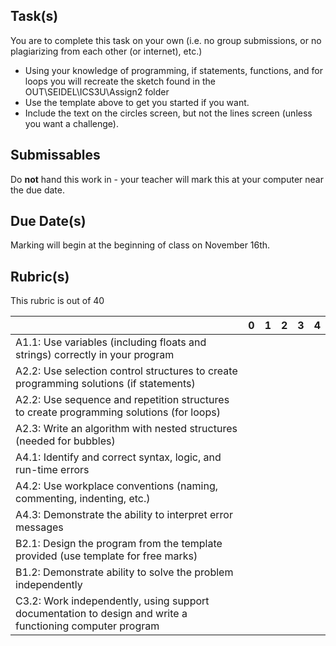 Task(s)
-------
You are to complete this task on your own (i.e. no group submissions, or no plagiarizing from each other (or internet), etc.)
* Using your knowledge of programming, if statements, functions, and for loops you will recreate the sketch found in the OUT\SEIDEL\ICS3U\Assign2 folder
* Use the template above to get you started if you want.
* Include the text on the circles screen, but not the lines screen (unless you want a challenge).

Submissables
------------
Do **not** hand this work in - your teacher will mark this at your computer near the due date.

Due Date(s)
----------
Marking will begin at the beginning of class on November 16th.

Rubric(s)
---------
This rubric is out of 40

| | 0 | 1 | 2 | 3 | 4 |
|---| --- | --- | --- | --- | --- |
|A1.1: Use variables (including floats and strings) correctly in your program  | | | | | |
|A2.2: Use selection control structures to create programming solutions (if statements)  | | | | | |
|A2.2: Use sequence and repetition structures to create programming solutions (for loops)  | | | | | |
|A2.3: Write an algorithm with nested structures (needed for bubbles) | | | | | |
|A4.1: Identify and correct syntax, logic, and run-time errors  | | | | | |
|A4.2: Use workplace conventions (naming, commenting, indenting, etc.)  | | | | | |
|A4.3: Demonstrate the ability to interpret error messages  | | | | | |
|B2.1: Design the program from the template provided (use template for free marks)  | | | | | |
|B1.2: Demonstrate ability to solve the problem independently | | | | | |
|C3.2: Work independently, using support documentation to design and write a functioning computer program  | | | | | |